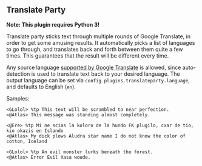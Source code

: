 ## Translate Party

**Note: This plugin requires Python 3!**

Translate party sticks text through multiple rounds of Google Translate, in order to get
some amusing results. It automatically picks a list of languages to go through, and translates
back and forth between them quite a few times. This guarantees that the result will be different
every time.

Any source language [supported by Google Translate](https://cloud.google.com/translate/docs/languages)
is allowed, since auto-detection is used to translate text back to your desired language. The output language can be set via `config plugins.translateparty.language`, and defaults to English (`en`).

Samples:

```
<GLolol> %tp This text will be scrambled to near perfection.
<@Atlas> This message was standing almost completely.
```

```
<@Ere> %tp Mi ne scias la koloro de la hundo FK plugilo, cxar de tio, kio okazis en Islando
<@Atlas> My dick plows Aludra star name I do not know the color of cotton, Iceland
```

```
<GLolol> %tp An evil monster lurks beneath the forest.
<@Atlas> Error Evil Xasa woude.
```
